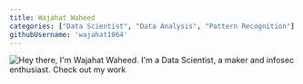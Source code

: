 ```yaml
---
title: Wajahat Waheed
categories: ["Data Scientist", "Data Analysis", "Pattern Recognition"]
githubUsername: 'wajahat1064'
---
```


![Hey there, I'm Wajahat Waheed. I'm a Data Scientist, a maker and infosec enthusiast. Check out my work](https://github.com/wajahat1064/wajahat1064/blob/main/Sky-full-of-Stars-Anniversay-Invitation-Template-invitation-anniversary-PixTeller%20(2).gif)

<!--
**wajahat1064/wajahat1064** is a ✨ _special_ ✨ repository because its `README.md` (this file) appears on your GitHub profile.

Here are some ideas to get you started:

- 🔭 I’m currently working on ...
- 🌱 I’m currently learning ...
- 👯 I’m looking to collaborate on ...
- 🤔 I’m looking for help with ...
- 💬 Ask me about ...
- 📫 How to reach me: ...
- 😄 Pronouns: ...
- ⚡ Fun fact: ...
-->
